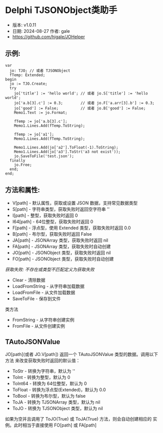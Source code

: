 ﻿# Delphi TJSONObject类助手
- 版本: v1.0.11
- 日期: 2024-08-27  作者: gale
- https://github.com/higale/JOHelper

## 示例:
    var
      jo: TJO; // 或者 TJSONObject
      fTemp: Extended;
    begin
      jo := TJO.Create;
      try
        jo['title'] := 'hello world'; // 或者 jo.S['title'] := 'hello world';
        jo['a.b[3].c'] := 0.3;        // 或者 jo.F['a.arr[3].b'] := 0.3;
        jo['good'] := False;          // 或者 jo.B['good'] := False;
        Memo1.Text := jo.Format;

        fTemp := jo['a.b[3].c'];
        Memo1.Lines.Add(fTemp.ToString);

        fTemp := jo['a1'];
        Memo1.Lines.Add(fTemp.ToString);

        Memo1.Lines.Add(jo['a2'].ToFloat(-1).ToString);
        Memo1.Lines.Add(jo['a3'].ToStr('a3 not exist'));
        jo.SaveToFile('test.json');
      finally
        jo.Free;
      end;
    end;

## 方法和属性:
- V[path]   - 默认属性，获取或设置 JSON 数据，支持常见数据类型
- S[path]   - 字符串类型，获取失败时返回空字符串 ''
- I[path]   - 整型，获取失败时返回 0
- I64[path] - 64位整型，获取失败时返回 0
- F[path]   - 浮点型，使用 Extended 类型，获取失败时返回 0.0
- B[path]   - 布尔型，获取失败时返回 False
- JA[path]  - JSONArray 类型，获取失败时返回 nil
- FA[path]  - JSONArray 类型，获取失败时自动创建
- JO[path]  - JSONObject 类型，获取失败时返回 nil
- FO[path]  - JSONObject 类型，获取失败时自动创建

*获取失败: 不存在或类型不匹配定义为获取失败*

- Clear          - 清除数据
- LoadFromString - 从字符串加载数据
- LoadFromFile   - 从文件加载数据
- SaveToFile     - 保存到文件

类方法
- FromString - 从字符串创建实例
- FromFile   - 从文件创建实例

## TAutoJSONValue
JO[path](或者 JO.V[path]) 返回一个 TAutoJSONValue 类型的数据。调用以下方法
来改变获取失败时返回的默认值：
- ToStr   - 转换为字符串，默认为 ''
- ToInt   - 转换为整型，默认为 0
- ToInt64 - 转换为 64位整型，默认为 0
- ToFloat - 转换为浮点型(Extended)，默认为 0.0
- ToBool  - 转换为布尔型，默认为 false
- ToJA    - 转换为 TJSONArray 类型，默认为 nil
- ToJO    - 转换为 TJSONObject 类型，默认为 nil

如果为空并且调用了 ToJO(True) 或 ToJA(True) 方法，则会自动创建相应的
实例。此时相当于直接使用 FO[path] 或 FA[path]
